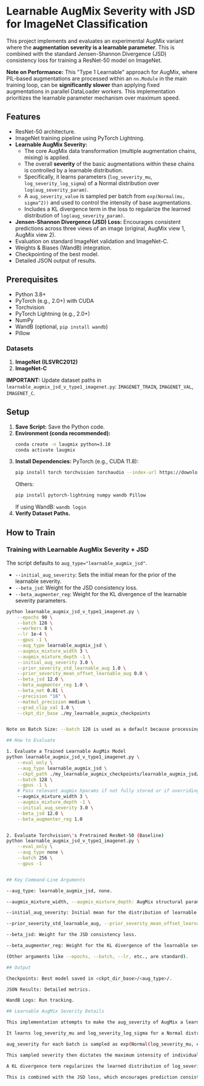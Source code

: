 # Learnable AugMix Severity with JSD for ImageNet Classification

This project implements and evaluates an experimental AugMix variant where the **augmentation severity is a learnable parameter**. This is combined with the standard Jensen-Shannon Divergence (JSD) consistency loss for training a ResNet-50 model on ImageNet.

**Note on Performance:** This "Type 1 Learnable" approach for AugMix, where PIL-based augmentations are processed within an `nn.Module` in the main training loop, can be **significantly slower** than applying fixed augmentations in parallel DataLoader workers. This implementation prioritizes the learnable parameter mechanism over maximum speed.

## Features

-   ResNet-50 architecture.
-   ImageNet training pipeline using PyTorch Lightning.
-   **Learnable AugMix Severity:**
    -   The core AugMix data transformation (multiple augmentation chains, mixing) is applied.
    -   The overall **severity** of the basic augmentations within these chains is controlled by a learnable distribution.
    -   Specifically, it learns parameters (`log_severity_mu`, `log_severity_log_sigma`) of a Normal distribution over `log(aug_severity_param)`.
    -   A `aug_severity_value` is sampled per batch from `exp(Normal(mu, sigma^2))` and used to control the intensity of base augmentations.
    -   Includes a KL divergence term in the loss to regularize the learned distribution of `log(aug_severity_param)`.
-   **Jensen-Shannon Divergence (JSD) Loss:** Encourages consistent predictions across three views of an image (original, AugMix view 1, AugMix view 2).
-   Evaluation on standard ImageNet validation and ImageNet-C.
-   Weights & Biases (WandB) integration.
-   Checkpointing of the best model.
-   Detailed JSON output of results.

## Prerequisites

-   Python 3.8+
-   PyTorch (e.g., 2.0+) with CUDA
-   Torchvision
-   PyTorch Lightning (e.g., 2.0+)
-   NumPy
-   WandB (optional, `pip install wandb`)
-   Pillow

### Datasets
1.  **ImageNet (ILSVRC2012)**
2.  **ImageNet-C**

**IMPORTANT:** Update dataset paths in `learnable_augmix_jsd_v_type1_imagenet.py`:
`IMAGENET_TRAIN`, `IMAGENET_VAL`, `IMAGENET_C`.

## Setup

1.  **Save Script:** Save the Python code.
2.  **Environment (conda recommended):**
    ```bash
    conda create -n laugmix python=3.10
    conda activate laugmix
    ```
3.  **Install Dependencies:**
    PyTorch (e.g., CUDA 11.8):
    ```bash
    pip install torch torchvision torchaudio --index-url https://download.pytorch.org/whl/cu118
    ```
    Others:
    ```bash
    pip install pytorch-lightning numpy wandb Pillow
    ```
    If using WandB: `wandb login`
4.  **Verify Dataset Paths.**

## How to Train

### Training with Learnable AugMix Severity + JSD
The script defaults to `aug_type="learnable_augmix_jsd"`.
-   `--initial_aug_severity`: Sets the initial mean for the prior of the learnable severity.
-   `--beta_jsd`: Weight for the JSD consistency loss.
-   `--beta_augmenter_reg`: Weight for the KL divergence of the learnable severity parameters.

```bash
python learnable_augmix_jsd_v_type1_imagenet.py \
    --epochs 90 \
    --batch 128 \
    --workers 8 \
    --lr 1e-4 \
    --gpus -1 \
    --aug_type learnable_augmix_jsd \
    --augmix_mixture_width 3 \
    --augmix_mixture_depth -1 \
    --initial_aug_severity 3.0 \
    --prior_severity_std_learnable_aug 1.0 \
    --prior_severity_mean_offset_learnable_aug 0.0 \
    --beta_jsd 12.0 \
    --beta_augmenter_reg 1.0 \
    --beta_net 0.01 \
    --precision "16" \
    --matmul_precision medium \
    --grad_clip_val 1.0 \
    --ckpt_dir_base ./my_learnable_augmix_checkpoints


Note on Batch Size: --batch 128 is used as a default because processing three views for JSD and performing AugMix on-the-fly is memory and compute intensive. Adjust based on your hardware.

## How to Evaluate

1. Evaluate a Trained Learnable AugMix Model
python learnable_augmix_jsd_v_type1_imagenet.py \
    --eval_only \
    --aug_type learnable_augmix_jsd \
    --ckpt_path ./my_learnable_augmix_checkpoints/learnable_augmix_jsd/learnable_augmix_jsd-best-....ckpt \
    --batch 128 \
    --gpus -1 \
    # Pass relevant augmix hparams if not fully stored or if overriding for analysis
    --augmix_mixture_width 3 \
    --augmix_mixture_depth -1 \
    --initial_aug_severity 3.0 \
    --beta_jsd 12.0 \
    --beta_augmenter_reg 1.0


2. Evaluate Torchvision\'s Pretrained ResNet-50 (Baseline)
python learnable_augmix_jsd_v_type1_imagenet.py \
    --eval_only \
    --aug_type none \
    --batch 256 \
    --gpus -1


## Key Command-Line Arguments

--aug_type: learnable_augmix_jsd, none.

--augmix_mixture_width, --augmix_mixture_depth: AugMix structural parameters.

--initial_aug_severity: Initial mean for the distribution of learnable augmentation severity.

--prior_severity_std_learnable_aug, --prior_severity_mean_offset_learnable_aug: Parameters for the prior distribution of the learnable severity.

--beta_jsd: Weight for the JSD consistency loss.

--beta_augmenter_reg: Weight for the KL divergence of the learnable severity parameters.

(Other arguments like --epochs, --batch, --lr, etc., are standard).

## Output

Checkpoints: Best model saved in <ckpt_dir_base>/<aug_type>/.

JSON Results: Detailed metrics.

WandB Logs: Run tracking.

## Learnable AugMix Severity Details

This implementation attempts to make the aug_severity of AugMix a learnable parameter.

It learns log_severity_mu and log_severity_log_sigma for a Normal distribution.

aug_severity for each batch is sampled as exp(Normal(log_severity_mu, exp(log_severity_log_sigma)^2)).

This sampled severity then dictates the maximum intensity of individual PIL-based augmentations within the AugMix chains.

A KL divergence term regularizes the learned distribution of log_severity against a prior.

This is combined with the JSD loss, which encourages prediction consistency across an original view and two AugMix-generated views of an image.

